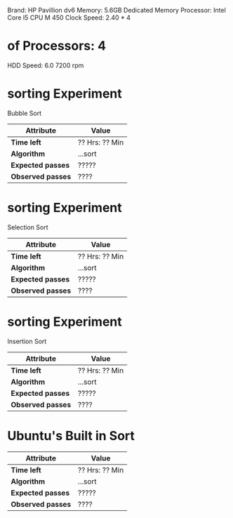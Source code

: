 Brand: 			HP Pavillion dv6
Memory:			5.6GB Dedicated Memory
Processor:   		Intel Core I5 CPU M 450
Clock Speed: 		2.40 * 4
# of Processors: 	4
HDD Speed:   		6.0 7200 rpm

sorting Experiment
  ===================

Bubble Sort

  Attribute   | Value
  ------------|---------
  **Time left**   |  ?? Hrs: ?? Min
  **Algorithm**   |   ...sort
  **Expected passes** | ?????
  **Observed passes** | ????


sorting Experiment
  ===================

Selection Sort

  Attribute   | Value
  ------------|---------
  **Time left**   |  ?? Hrs: ?? Min
  **Algorithm**   |   ...sort
  **Expected passes** | ?????
  **Observed passes** | ????



sorting Experiment
  ===================

Insertion Sort

  Attribute   | Value
  ------------|---------
  **Time left**   |  ?? Hrs: ?? Min
  **Algorithm**   |   ...sort
  **Expected passes** | ?????
  **Observed passes** | ????


Ubuntu's Built in Sort
  ===================

  Attribute   | Value
  ------------|---------
  **Time left**   |  ?? Hrs: ?? Min
  **Algorithm**   |   ...sort
  **Expected passes** | ?????
  **Observed passes** | ????
